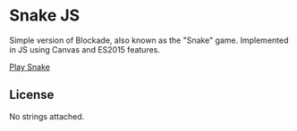 # Snake JS

Simple version of Blockade, also known as the "Snake" game. Implemented in JS using Canvas and ES2015 features.

[Play Snake](http://sksmatt.github.io/snake-js)

## License

No strings attached.